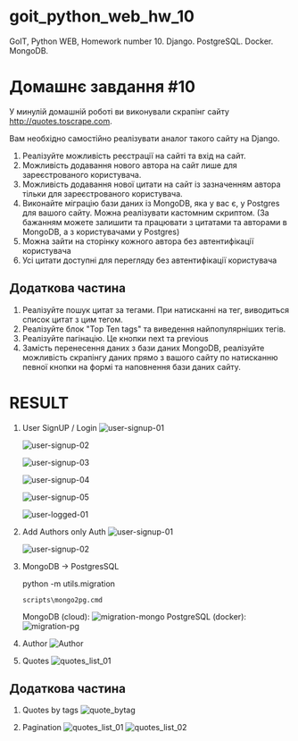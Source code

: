# goit_python_web_hw_10
GoIT, Python WEB, Homework number 10. Django. PostgreSQL. Docker. MongoDB. 

# Домашнє завдання #10

У минулій домашній роботі ви виконували скрапінг сайту http://quotes.toscrape.com.

Вам необхідно самостійно реалізувати аналог такого сайту на Django.

1. Реалізуйте можливість реєстрації на сайті та вхід на сайт.
2. Можливість додавання нового автора на сайт лише для зареєстрованого користувача.
3. Можливість додавання нової цитати на сайт із зазначенням автора тільки для зареєстрованого користувача.
4. Виконайте міграцію бази даних із MongoDB, яка у вас є, у Postgres для вашого сайту. Можна реалізувати кастомним скриптом. (За бажанням можете залишити та працювати з цитатами та авторами в MongoDB, а з користувачами у Postgres)
5. Можна зайти на сторінку кожного автора без автентифікації користувача
6. Усі цитати доступні для перегляду без автентифікації користувача

## Додаткова частина

1. Реалізуйте пошук цитат за тегами. При натисканні на тег, виводиться список цитат з цим тегом.
2. Реалізуйте блок "Top Ten tags" та виведення найпопулярніших тегів.
3. Реалізуйте пагінацію. Це кнопки next та previous
4. Замість перенесення даних з бази даних MongoDB, реалізуйте можливість скрапінгу даних прямо з вашого сайту по натисканню певної кнопки на формі та наповнення бази даних сайту.


# RESULT

1. User SignUP / Login
    ![user-signup-01](doc/user-signup-01.png)

    ![user-signup-02](doc/user-signup-02.png)

    ![user-signup-03](doc/user-signup-03.png)

    ![user-signup-04](doc/user-signup-04.png)

    ![user-signup-05](doc/user-signup-05.png)

    ![user-logged-01](doc/user-logged-01.png)

2. Add Authors only Auth
    ![user-signup-01](doc/add_author_01.png)

    ![user-signup-02](doc/add_author_02.png)




4. MongoDB -> PostgresSQL

    python -m utils.migration

    `scripts\mongo2pg.cmd`

    MongoDB (cloud):
    ![migration-mongo](doc/migration-mongo-01.png)
    PostgreSQL (docker):
    ![migration-pg](doc/migration-pg-01.png)


5. Author
   ![Author](doc/author_01.png)
6. Quotes
    ![quotes_list_01](doc/quotes_list_01.png)

## Додаткова частина

1. Quotes by tags
    ![quote_bytag](doc/quote_bytag_list_01.png)

3. Pagination
    ![quotes_list_01](doc/quotes_list_01.png)
    ![quotes_list_02](doc/quotes_list_02.png)